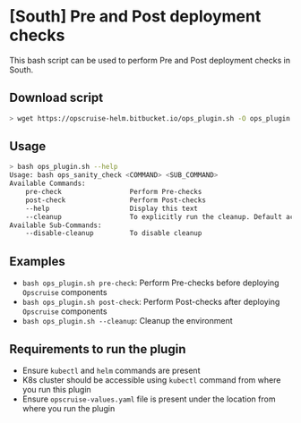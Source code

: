 # [South] Pre and Post deployment checks

This bash script can be used to perform Pre and Post deployment checks in South.

## Download script

```sh
> wget https://opscruise-helm.bitbucket.io/ops_plugin.sh -O ops_plugin.sh
```

## Usage

```sh
> bash ops_plugin.sh --help
Usage: bash ops_sanity_check <COMMAND> <SUB_COMMAND>
Available Commands:
    pre-check                 Perform Pre-checks
    post-check                Perform Post-checks
    --help                    Display this text
    --cleanup                 To explicitly run the cleanup. Default action
Available Sub-Commands:
    --disable-cleanup         To disable cleanup
```

## Examples

* `bash ops_plugin.sh pre-check`: Perform Pre-checks before deploying `Opscruise` components
* `bash ops_plugin.sh post-check`: Perform Post-checks after deploying `Opscruise` components
* `bash ops_plugin.sh --cleanup`: Cleanup the environment


## Requirements to run the plugin
* Ensure `kubectl` and `helm` commands are present
* K8s cluster should be accessible using `kubectl` command from where you run this plugin
* Ensure `opscruise-values.yaml` file is present under the location from where you run the plugin

